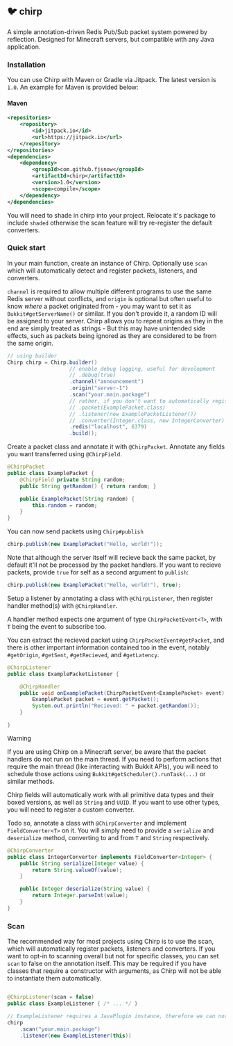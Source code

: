 ## 🐦 chirp

A simple annotation-driven Redis Pub/Sub packet system powered by reflection. Designed for Minecraft servers, but compatible with any Java application.

### Installation

You can use Chirp with Maven or Gradle via Jitpack. The latest version is `1.0`. An example for Maven is provided below:

#### Maven

```xml
<repositories>
    <repository>
        <id>jitpack.io</id>
        <url>https://jitpack.io</url>
    </repository>
</repositories>
<dependencies>
    <dependency>
        <groupId>com.github.fjsnow</groupId>
        <artifactId>chirp</artifactId>
        <version>1.0</version>
        <scope>compile</scope>
    </dependency>
</dependencies>
```

You will need to shade in chirp into your project. Relocate it's package to include `shaded` otherwise the scan feature will try re-register the default converters.

### Quick start

In your main function, create an instance of Chirp. Optionally use `scan` which will automatically detect and register packets, listeners, and converters.

`channel` is required to allow multiple different programs to use the same Redis server without conflicts, and `origin` is optional but often useful to know _where_ a packet originated from - you may want to set it as `Bukkit#getServerName()` or similar. If you don't provide it, a random ID will be assigned to your server. Chirp allows you to repeat origins as they in the end are simply treated as strings - But this may have unintended side effects, such as packets being ignored as they are considered to be from the same origin.

```java
// using builder
Chirp chirp = Chirp.builder()
                    // enable debug logging, useful for development
                    // .debug(true)
                    .channel("announcement")
                    .origin("server-1")
                    .scan("your.main.package")
                    // rather, if you don't want to automatically register these / they have scan set to false
                    // .packet(ExamplePacket.class)
                    // .listener(new ExamplePacketListener())
                    // .converter(Integer.class, new IntegerConverter)
                    .redis("localhost", 6379)
                    .build();
```

Create a packet class and annotate it with `@ChirpPacket`. Annotate any fields you want transferred using `@ChirpField`.

```java
@ChirpPacket
public class ExamplePacket {
    @ChirpField private String random;
    public String getRandom() { return random; }

    public ExamplePacket(String random) {
        this.random = random;
    }
}
```

You can now send packets using `Chirp#publish`

```java
chirp.publish(new ExamplePacket("Hello, world!"));
```

Note that although the server itself will recieve back the same packet, by default it'll not be processed by the packet handlers. If you want to recieve packets, provide `true` for self as a second argument to `publish`:

```java
chirp.publish(new ExamplePacket("Hello, world!"), true);
```

Setup a listener by annotating a class with `@ChirpListener`, then register handler method(s) with `@ChirpHandler`.

A handler method expects one argument of type `ChirpPacketEvent<T>`, with `T` being the event to subscribe too.

You can extract the recieved packet using `ChirpPacketEvent#getPacket`, and there is other important information contained too in the event, notably `#getOrigin`, `#getSent`, `#getRecieved`, and `#getLatency`.

```java
@ChirpListener
public class ExamplePacketListener {

    @ChirpHandler
    public void onExamplePacket(ChirpPacketEvent<ExamplePacket> event) {
        ExamplePacket packet = event.getPacket();
        System.out.println("Recieved: " + packet.getRandom());
    }

}
```

> [!WARNING]
> If you are using Chirp on a Minecraft server, be aware that the packet handlers do not run on the main thread. If you need to perform actions that require the main thread (like interacting with Bukkit APIs), you will need to schedule those actions using `Bukkit#getScheduler().runTask(...)` or similar methods.

Chirp fields will automatically work with all primitive data types and their boxed versions, as well as `String` and `UUID`. If you want to use other types, you will need to register a custom converter.

Todo so, annotate a class with `@ChirpConverter` and implement `FieldConverter<T>` on it. You will simply need to provide a `serialize` and `deserialize` method, converting to and from `T` and `String` respectively.

```java
@ChirpConverter
public class IntegerConverter implements FieldConverter<Integer> {
    public String serialize(Integer value) {
        return String.valueOf(value);
    }

    public Integer deserialize(String value) {
        return Integer.parseInt(value);
    }
}
```

### Scan

The recommended way for most projects using Chirp is to use the scan, which will automatically register packets, listeners and converters. If you want to opt-in to scanning overall but not for specific classes, you can set `scan` to false on the annotation itself. This may be required if you have classes that require a constructor with arguments, as Chirp will not be able to instantiate them automatically.

```java

@ChirpListener(scan = false)
public class ExampleListener { /* ... */ }

// ExampleListener requires a JavaPlugin instance, therefore we can not automatically register it.
chirp
    .scan("your.main.package")
    .listener(new ExampleListener(this))
```
